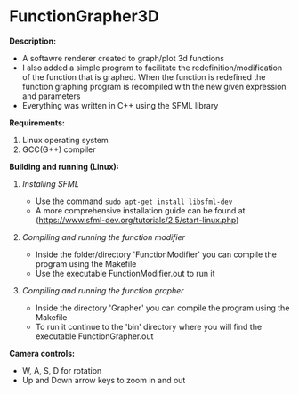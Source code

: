 # FunctionGrapher3D

**Description:**
  - A softawre renderer created to graph/plot 3d functions
  - I also added a simple program to facilitate the redefinition/modification of the function that is graphed. When the function is redefined the function graphing program is recompiled with the new given expression and parameters
  - Everything was written in C++ using the SFML library
  
**Requirements:**
  1. Linux operating system
  2. GCC(G++) compiler

**Building and running (Linux):**
  1. *Installing SFML*
      - Use the command `sudo apt-get install libsfml-dev`
      - A more comprehensive installation guide can be found at (https://www.sfml-dev.org/tutorials/2.5/start-linux.php)
      
  2. *Compiling and running the function modifier*
      - Inside the folder/directory 'FunctionModifier' you can compile the program using the Makefile
      - Use the executable FunctionModifier.out to run it
      
  3. *Compiling and running the function grapher*
      - Inside the directory 'Grapher' you can compile the program using the Makefile
      - To run it continue to the 'bin' directory where you will find the executable FunctionGrapher.out
      
 **Camera controls:**
   - W, A, S, D for rotation
   - Up and Down arrow keys to zoom in and out
